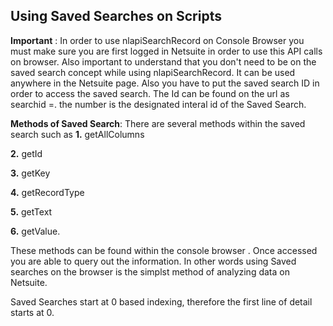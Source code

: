 ## Using Saved Searches on Scripts

**Important** : In order to use nlapiSearchRecord on Console Browser you must make sure you are first logged in Netsuite in order to use this API calls on browser. Also important to understand that you don't need to be on the saved search concept while using nlapiSearchRecord. It can be used anywhere in the Netsuite page. Also you have to put the saved search ID in order to access the saved search. The Id can be found on the url as searchid =. the number is the designated interal id of the Saved Search.

**Methods of Saved Search**: There are several methods within the saved search such as
 **1.** getAllColumns 

 **2.**  getId 

 **3.**  getKey 

 **4.**  getRecordType 

 **5.**  getText
 
 **6.**  getValue. 

 These methods can be found within the console browser . Once accessed you are able to query out the information. In other words using Saved searches on the browser is the simplst method of analyzing data on Netsuite.

 Saved Searches start at 0 based indexing, therefore the first line of detail starts at 0.
